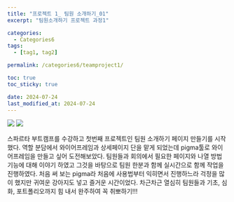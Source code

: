 ```yaml
---
title: "프로젝트 1_ 팀원 소개하기_01"
excerpt: "팀원소개하기 프로젝트 과정1"

categories:
  - Categories6
tags:
  - [tag1, tag2]

permalink: /categories6/teamproject1/

toc: true
toc_sticky: true

date: 2024-07-24
last_modified_at: 2024-07-24
---
```


![](https://velog.velcdn.com/images/alice0751/post/47ee8f84-3b26-4b81-bc8c-b3e07822841c/image.png)
![](https://velog.velcdn.com/images/alice0751/post/aac33e95-e59f-47f0-b86b-6fb3347b8929/image.png)

스파르타 부트캠프를 수강하고 첫번째 프로젝트인 팀원 소개하기 페이지 만들기를 시작했다.
역할 분담에서 와이어프레임과 상세페이지 단을 맡게 되었는데 pigma툴로 와이어프레임을 만들고 싶어 도전해보았다.
팀원들과 회의에서 필요한 페이지와 나열 방법 기능에 대해 이야기 하였고
그것을 바탕으로 팀원 한분과 함께 실시간으로 함께 작업을 진행하였다.
처음 써 보는 pigma라 처음에 사용법부터 익히면서 진행하느라 걱정을 많이 했지만 귀여운 강아지도 넣고 즐거운 시간이었다.
차근차근 열심히 팀원들과 기초, 심화, 포트폴리오까지 힘 내서 완주하여 꼭 취뽀하기!!!
